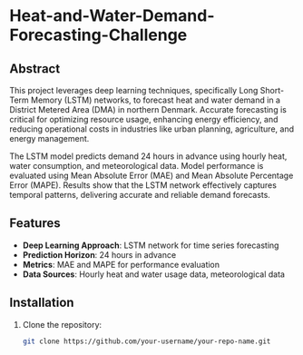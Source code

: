 # Heat-and-Water-Demand-Forecasting-Challenge


## Abstract
This project leverages deep learning techniques, specifically Long Short-Term Memory (LSTM) networks, to forecast heat and water demand in a District Metered Area (DMA) in northern Denmark. Accurate forecasting is critical for optimizing resource usage, enhancing energy efficiency, and reducing operational costs in industries like urban planning, agriculture, and energy management.

The LSTM model predicts demand 24 hours in advance using hourly heat, water consumption, and meteorological data. Model performance is evaluated using Mean Absolute Error (MAE) and Mean Absolute Percentage Error (MAPE). Results show that the LSTM network effectively captures temporal patterns, delivering accurate and reliable demand forecasts.

## Features
- **Deep Learning Approach**: LSTM network for time series forecasting
- **Prediction Horizon**: 24 hours in advance
- **Metrics**: MAE and MAPE for performance evaluation
- **Data Sources**: Hourly heat and water usage data, meteorological data

## Installation
1. Clone the repository:
   ```bash
   git clone https://github.com/your-username/your-repo-name.git
